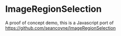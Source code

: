 # ImageRegionSelection

A proof of concept demo, this is a Javascript port of https://github.com/seancoyne/ImageRegionSelection